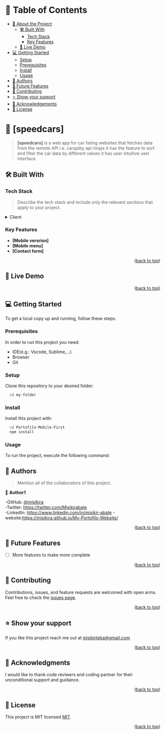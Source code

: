 <a name="readme-top"></a>

<!-- TABLE OF CONTENTS -->

# 📗 Table of Contents

- [📖 About the Project](#about-project)
  - [🛠 Built With](#built-with)
    - [Tech Stack](#tech-stack)
    - [Key Features](#key-features)
  - [🚀 Live Demo](#live-demo)
- [💻 Getting Started](#getting-started)
  - [Setup](#setup)
  - [Prerequisites](#prerequisites)
  - [Install](#install)
  - [Usage](#usage)
- [👥 Authors](#authors)
- [🔭 Future Features](#future-features)
- [🤝 Contributing](#contributing)
- [⭐️ Show your support](#support)
- [🙏 Acknowledgements](#acknowledgements)
- [📝 License](#license)

<!-- PROJECT DESCRIPTION -->

# 📖 [speedcars] <a name="about-project"></a>

> **[speedcars]** is a web app for car listing websites that fetches data from the remote API i.e. carapiby api ninjas it has the feature to sort and filter the car data by different values it has user intuitive user interface.
## 🛠 Built With <a name="built-with"></a>

### Tech Stack <a name="tech-stack"></a>

> Describe the tech stack and include only the relevant sections that apply to your project.

<details>
  <summary>Client</summary>
  <ul>
    <li><a href="https://reactjs.org/">HTML</a></li>
    <li><a href="https://reactjs.org/">CSS</a></li>
    <li><a href="https://reactjs.org/">JS</a></li>
    <li><a href="https://reactjs.org/">REACT</a></li>
    <li><a href="https://reactjs.org/">NEXTJS</a></li>
  </ul>
</details>


<!-- Features -->

### Key Features <a name="key-features"></a>

- **[Mobile versrion]**
- **[Mobile menu]**
- **[Contact form]**

<p align="right">(<a href="#readme-top">back to top</a>)</p>

<!-- LIVE DEMO -->

## 🚀 Live Demo <a name="live-demo"></a>

<p align="right">(<a href="#readme-top">back to top</a>)</p>

<!-- GETTING STARTED -->

## 💻 Getting Started <a name="getting-started"></a>

To get a local copy up and running, follow these steps.

### Prerequisites

In order to run this project you need:
- IDE(e.g.: Vscode, Sublime,...)
- Browser
- Git

### Setup

Clone this repository to your desired folder:


```sh
  cd my-folder
```

### Install

Install this project with:

```sh
  cd Portofilo-Mobile-First
  npm install
```

### Usage

To run the project, execute the following command:

<!--
Example command:

```sh
  Open the live server
```

<p align="right">(<a href="#readme-top">back to top</a>)</p>

<!-- AUTHORS -->

## 👥 Authors <a name="authors"></a>

> Mention all of the collaborators of this project.

👤 **Author1**

-GitHub: [@misikira](https://github.com/misikira)<br>
-Twitter: https://twitter.com/Misikirabate<br>
-LinkedIn: https://www.linkedin.com/in/misikir-abate
-website:https://misikira.github.io/My-Portofilo-Website/

<p align="right">(<a href="#readme-top">back to top</a>)</p>

<!-- FUTURE FEATURES -->

## 🔭 Future Features <a name="future-features"></a>

- [ ] More features to make more complete
<p align="right">(<a href="#readme-top">back to top</a>)</p>

<!-- CONTRIBUTING -->

## 🤝 Contributing <a name="contributing"></a>

Contributions, issues, and feature requests are welcomed with open arms.
Feel free to check the [issues page](../../issues/).

<p align="right">(<a href="#readme-top">back to top</a>)</p>

<!-- SUPPORT -->

## ⭐️ Show your support <a name="support"></a>

If you like this project reach me out at misikirteka@gmail.com
<p align="right">(<a href="#readme-top">back to top</a>)</p>

<!-- ACKNOWLEDGEMENTS -->

## 🙏 Acknowledgments <a name="acknowledgements"></a>


I would like to thank code reviwers and coding partner for their unconditional support and guidance.

<p align="right">(<a href="#readme-top">back to top</a>)</p>

<!-- LICENSE -->

## 📝 License <a name="license"></a>

This project is MIT licensed  <a href="https://choosealicense.com/licenses/mit/">MIT</a>.

<p align="right">(<a href="#readme-top">back to top</a>)</p>
